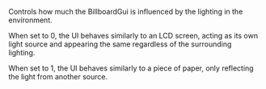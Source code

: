 Controls how much the BillboardGui is influenced by the lighting in the environment.

When set to 0, the UI behaves similarly to an LCD screen, acting as its own  
light source and appearing the same regardless of the surrounding  
lighting.

When set to 1, the UI behaves similarly to a piece of paper, only reflecting  
the light from another source.